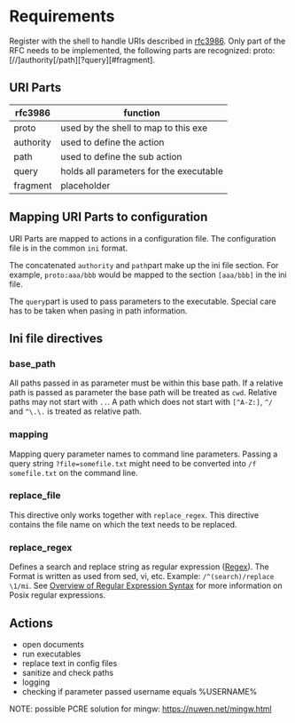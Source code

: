 # Requirements

Register with the shell to handle URIs described in [rfc3986][1]. Only part 
of the RFC needs to be implemented, the following parts are recognized:
proto:[//]authority[/path][?query][#fragment].

## URI Parts
| rfc3986 | function                             |
|---------|--------------------------------------|
| proto   | used by the shell to map to this exe |
| authority | used to define the action |
| path | used to define the sub action |
| query | holds all parameters for the executable |
| fragment | placeholder |

## Mapping URI Parts to configuration
URI Parts are mapped to actions in a configuration file. The configuration file 
is in the common `ini` format.

The concatenated `authority` and `path`part make up the ini file section.
For example, `proto:aaa/bbb` would be mapped to the section `[aaa/bbb]`
in the ini file.

The `query`part is used to pass parameters to the executable. Special care
has to be taken when pasing in path information. 

## Ini file directives

### base_path
All paths passed in as parameter must be within this base path. If a relative 
path is passed as parameter the base path will be treated as `cwd`. Relative 
paths may not start with `..`. A path which does not start with `[^A-Z:]`, 
`^/` and `^\.\.` is treated as relative path.

### mapping
Mapping query parameter names to command line parameters. Passing a query 
string `?file=somefile.txt` might need to be converted into `/f somefile.txt`
on the command line.

### replace_file
This directive only works together with `replace_regex`. This directive
contains the file name on which the text needs to be replaced.

### replace_regex
Defines a search and replace string as regular expression ([Regex][2]). The 
Format is written as used from sed, vi, etc. Example:
`/^(search)/replace \1/mi`.
See [Overview of Regular Expression Syntax][3] for more information on Posix regular expressions.

## Actions
- open documents
- run executables
- replace text in config files
- sanitize and check paths
- logging
- checking if parameter passed username equals %USERNAME%

NOTE: possible PCRE solution for mingw: https://nuwen.net/mingw.html

[1]: https://tools.ietf.org/html/rfc3986
[2]: https://www.gnu.org/software/libc/manual/html_node/Regular-Expressions.html#Regular-Expressions
[3]: https://www.gnu.org/software/sed/manual/html_node/Regular-Expressions.html
